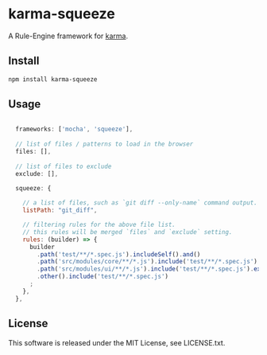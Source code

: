 # karma-squeeze

A Rule-Engine framework for [karma](http://karma-runner.github.io/1.0/index.html).

## Install

```sh
npm install karma-squeeze
```

## Usage

```javascript

  frameworks: ['mocha', 'squeeze'],
  
  // list of files / patterns to load in the browser
  files: [],
  
  // list of files to exclude
  exclude: [],
  
  squeeze: {

    // a list of files, such as `git diff --only-name` command output.
    listPath: "git_diff",

    // filtering rules for the above file list.
    // this rules will be merged `files` and `exclude` setting.
    rules: (builder) => {
      builder 
        .path('test/**/*.spec.js').includeSelf().and()
        .path('src/modules/core/**/*.js').include('test/**/*.spec.js').and()
        .path('src/modules/ui/**/*.js').include('test/**/*.spec.js').exclude('test/modules/core/**/*.spec.js').and()
        .other().include('test/**/*.spec.js')
      ;
    },
  },

```

## License
This software is released under the MIT License, see LICENSE.txt.


